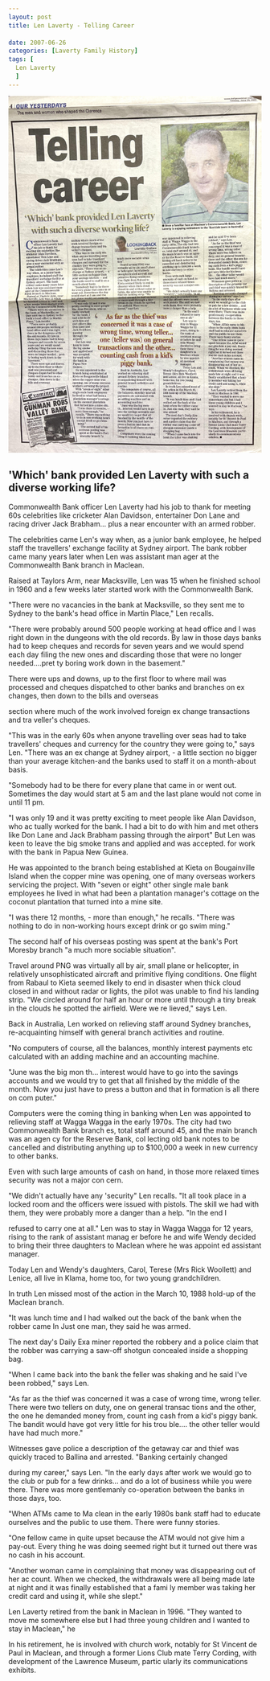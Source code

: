 ```yaml
---
layout: post
title: Len Laverty - Telling Career

date: 2007-06-26
categories: [Laverty Family History]
tags: [
  Len Laverty
  ]
---
```


![](/assets/img/laverty/len-laverty-telling-career.jpg)

## 'Which' bank provided Len Laverty with such a diverse working life?

Commonwealth Bank officer Len Laverty had his job to thank for meeting 60s celebrities like cricketer Alan Davidson, entertainer Don Lane and racing driver Jack Brabham... plus a near encounter with an armed robber.

The celebrities came Len's way when, as a junior bank employee, he helped staff the travellers' exchange facility at Sydney airport. The bank robber came many years later when Len was assistant man ager at the Commonwealth Bank branch in Maclean.

Raised at Taylors Arm, near Macksville, Len was 15 when he finished school in 1960 and a few weeks later started work with the Commonwealth Bank.

"There were no vacancies in the bank at Macksville, so they sent me to Sydney to the bank's head office in Martin Place," Len recalls.

"There were probably around 500 people working at head office and I was right down in the dungeons with the old records. By law in those days banks had to keep cheques and records for seven years and we would spend each day filing the new ones and discarding those that were no longer needed....pret ty boring work down in the basement."

There were ups and downs, up to the first floor to where mail was processed and cheques dispatched to other banks and branches on ex changes, then down to the bills and overseas

section where much of the work involved foreign ex change transactions and tra veller's cheques.

"This was in the early 60s when anyone travelling over seas had to take travellers' cheques and currency for the country they were going to," says Len. "There was an ex change at Sydney airport, - a little section no bigger than your average kitchen-and the banks used to staff it on a month-about basis.

"Somebody had to be there for every plane that came in or went out. Sometimes the day would start at 5 am and the last plane would not come in until 11 pm.

"I was only 19 and it was pretty exciting to meet people like Alan Davidson, who ac tually worked for the bank. I had a bit to do with him and met others like Don Lane and Jack Brabham passing through the airport" But Len was keen to leave the big smoke trans and applied and was accepted. for work with the bank in Papua New Guinea.

He was appointed to the branch being established at Kieta on Bougainville Island when the copper mine was opening, one of many overseas workers servicing the project. With "seven or eight" other single male bank employees he lived in what had been a plantation manager's cottage on the coconut plantation that turned into a mine site.

"I was there 12 months, - more than enough," he recalls. "There was nothing to do in non-working hours except drink or go swim ming."

The second half of his overseas posting was spent at the bank's Port Moresby branch "a much more sociable situation".

Travel around PNG was virtually all by air, small plane or helicopter, in relatively unsophisticated aircraft and primitive flying conditions. One flight from Rabaul to Kieta seemed likely to end in disaster when thick cloud closed in and without radar or lights, the pilot was unable to find his landing strip. "We circled around for half an hour or more until through a tiny break in the clouds he spotted the airfield. Were we re lieved," says Len.

Back in Australia, Len worked on relieving staff around Sydney branches, re-acquainting himself with general branch activities and routine.

"No computers of course, all the balances, monthly interest payments etc calculated with an adding machine and an accounting machine.

"June was the big mon th... interest would have to go into the savings accounts and we would try to get that all finished by the middle of the month. Now you just have to press a button and that in formation is all there on com puter."

Computers were the coming thing in banking when Len was appointed to relieving staff at Wagga Wagga in the early 1970s. The city had two Commonwealth Bank branch es, total staff around 45, and the main branch was an agen cy for the Reserve Bank, col lecting old bank notes to be cancelled and distributing anything up to $100,000 a week in new currency to other banks.

Even with such large amounts of cash on hand, in those more relaxed times security was not a major con cern.

"We didn't actually have any 'security" Len recalls. "It all took place in a locked room and the officers were issued with pistols. The skill we had with them, they were probably more a danger than a help. "In the end I

refused to carry one at all." Len was to stay in Wagga Wagga for 12 years, rising to the rank of assistant manag er before he and wife Wendy decided to bring their three daughters to Maclean where he was appoint ed assistant manager.

Today Len and Wendy's daughters, Carol, Terese (Mrs Rick Woollett) and Lenice, all live in Klama, home too, for two young grandchildren.

In truth Len missed most of the action in the March 10, 1988 hold-up of the Maclean branch.

"It was lunch time and I had walked out the back of the bank when the robber came In Just one man, they said he was armed.

The next day's Daily Exa miner reported the robbery and a police claim that the robber was carrying a saw-off shotgun concealed inside a shopping bag.

"When I came back into the bank the feller was shaking and he said I've been robbed," says Len.

"As far as the thief was concerned it was a case of wrong time, wrong teller. There were two tellers on duty, one on general transac tions and the other, the one he demanded money from, count ing cash from a kid's piggy bank. The bandit would have got very little for his trou ble.... the other teller would have had much more."

Witnesses gave police a description of the getaway car and thief was quickly traced to Ballina and arrested. "Banking certainly changed

during my career," says Len. "In the early days after work we would go to the club or pub for a few drinks... and do a lot of business while you were there. There was more gentlemanly co-operation between the banks in those days, too.

"When ATMs came to Ma clean in the early 1980s bank staff had to educate ourselves and the public to use them. There were funny stories.

"One fellow came in quite upset because the ATM would not give him a pay-out. Every thing he was doing seemed right but it turned out there was no cash in his account.

"Another woman came in complaining that money was disappearing out of her ac count. When we checked, the withdrawals were all being made late at night and it was finally established that a fami ly member was taking her credit card and using it, while she slept."

Len Laverty retired from the bank in Maclean in 1996. "They wanted to move me somewhere else but I had three young children and I wanted to stay in Maclean," he

In his retirement, he is involved with church work, notably for St Vincent de Paul in Maclean, and through a former Lions Club mate Terry Cording, with development of the Lawrence Museum, partic ularly its communications exhibits.